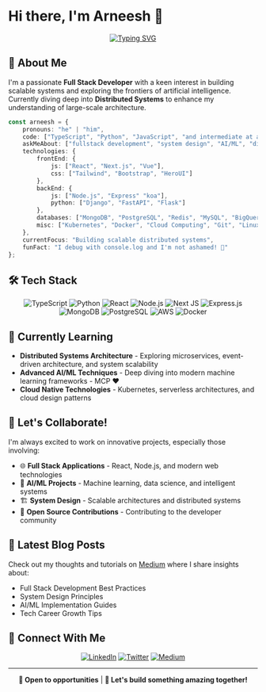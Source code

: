 # Hi there, I'm Arneesh 👋

<div align="center">
  
[![Typing SVG](https://readme-typing-svg.herokuapp.com?font=Fira+Code&pause=1000&color=2E96F7&center=true&vCenter=true&width=435&lines=Full+Stack+Developer;AI%2FML+Engineer;System+Design+Expert;Always+Learning+New+Things)](https://git.io/typing-svg)

</div>

## 🚀 About Me

I'm a passionate **Full Stack Developer** with a keen interest in building scalable systems and exploring the frontiers of artificial intelligence. Currently diving deep into **Distributed Systems** to enhance my understanding of large-scale architecture.

```typescript
const arneesh = {
    pronouns: "he" | "him",
    code: ["TypeScript", "Python", "JavaScript", "and intermediate at a bunch of others"],
    askMeAbout: ["fullstack development", "system design", "AI/ML", "distributed systems"],
    technologies: {
        frontEnd: {
            js: ["React", "Next.js", "Vue"],
            css: ["Tailwind", "Bootstrap", "HeroUI"]
        },
        backEnd: {
            js: ["Node.js", "Express" "koa"],
            python: ["Django", "FastAPI", "Flask"]
        },
        databases: ["MongoDB", "PostgreSQL", "Redis", "MySQL", "BigQuery", "MongoDB", "Elasticsearch"],
        misc: ["Kubernetes", "Docker", "Cloud Computing", "Git", "Linux"]
    },
    currentFocus: "Building scalable distributed systems",
    funFact: "I debug with console.log and I'm not ashamed! 🐛"
};
```

## 🛠️ Tech Stack

<div align="center">

![TypeScript](https://img.shields.io/badge/typescript-%23007ACC.svg?style=for-the-badge&logo=typescript&logoColor=white)
![Python](https://img.shields.io/badge/python-3670A0?style=for-the-badge&logo=python&logoColor=ffdd54)
![React](https://img.shields.io/badge/react-%2320232a.svg?style=for-the-badge&logo=react&logoColor=%2361DAFB)
![Node.js](https://img.shields.io/badge/node.js-6DA55F?style=for-the-badge&logo=node.js&logoColor=white)
![Next JS](https://img.shields.io/badge/Next-black?style=for-the-badge&logo=next.js&logoColor=white)
![Express.js](https://img.shields.io/badge/express.js-%23404d59.svg?style=for-the-badge&logo=express&logoColor=%2361DAFB)
![MongoDB](https://img.shields.io/badge/MongoDB-%234ea94b.svg?style=for-the-badge&logo=mongodb&logoColor=white)
![PostgreSQL](https://img.shields.io/badge/postgresql-%23316192.svg?style=for-the-badge&logo=postgresql&logoColor=white)
![AWS](https://img.shields.io/badge/AWS-%23FF9900.svg?style=for-the-badge&logo=amazon-aws&logoColor=white)
![Docker](https://img.shields.io/badge/docker-%230db7ed.svg?style=for-the-badge&logo=docker&logoColor=white)

</div>

## 🌱 Currently Learning

- **Distributed Systems Architecture** - Exploring microservices, event-driven architecture, and system scalability
- **Advanced AI/ML Techniques** - Deep diving into modern machine learning frameworks - MCP ♥️
- **Cloud Native Technologies** - Kubernetes, serverless architectures, and cloud design patterns

## 🤝 Let's Collaborate!

I'm always excited to work on innovative projects, especially those involving:

- 🌐 **Full Stack Applications** - React, Node.js, and modern web technologies
- 🤖 **AI/ML Projects** - Machine learning, data science, and intelligent systems
- 🏗️ **System Design** - Scalable architectures and distributed systems
- 📱 **Open Source Contributions** - Contributing to the developer community

## 📝 Latest Blog Posts

<!-- BLOG-POST-LIST:START -->
Check out my thoughts and tutorials on [Medium](https://medium.com/@arneeshaima) where I share insights about:
- Full Stack Development Best Practices
- System Design Principles
- AI/ML Implementation Guides
- Tech Career Growth Tips
<!-- BLOG-POST-LIST:END -->

<!-- ## 📊 GitHub Stats

<div align="center">
  
![GitHub Stats](https://github-readme-stats.vercel.app/api?username=arneesh&show_icons=true&theme=radical&hide_border=true&count_private=true)

![Top Languages](https://github-readme-stats.vercel.app/api/top-langs/?username=arneesh&layout=compact&theme=radical&hide_border=true)

![GitHub Streak](https://github-readme-streak-stats.herokuapp.com/?user=arneesh&theme=radical&hide_border=true)

</div> -->

## 🤝 Connect With Me

<div align="center">

[![LinkedIn](https://img.shields.io/badge/LinkedIn-%230077B5.svg?style=for-the-badge&logo=linkedin&logoColor=white)](https://www.linkedin.com/in/arneesh-aima-49b516116/)
[![Twitter](https://img.shields.io/badge/Twitter-%231DA1F2.svg?style=for-the-badge&logo=Twitter&logoColor=white)](https://twitter.com/Arneesh)
[![Medium](https://img.shields.io/badge/Medium-12100E?style=for-the-badge&logo=medium&logoColor=white)](https://medium.com/@arneeshaima)

</div>

---

<div align="center">
  
**💼 Open to opportunities** | **🌟 Let's build something amazing together!**

<!-- ![Profile Views](https://komarev.com/ghpvc/?username=arneesh&color=blueviolet&style=flat-square&label=Profile+Views) -->

</div>
